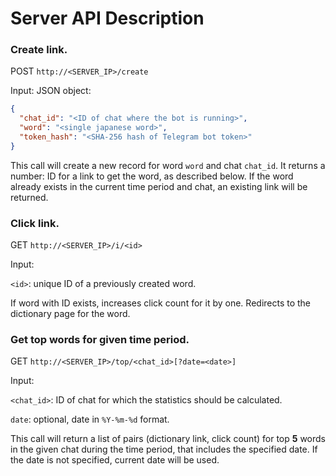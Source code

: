 # Server API Description

### Create link.

POST `http://<SERVER_IP>/create`

Input: JSON object:

```json
{
  "chat_id": "<ID of chat where the bot is running>",
  "word": "<single japanese word>",
  "token_hash": "<SHA-256 hash of Telegram bot token>"
}
```

This call will create a new record for word `word` and chat `chat_id`. It returns a number: ID for a link to get the
word, as described below. If the word already exists in the current time period and chat, an existing link will be
returned.

### Click link.

GET `http://<SERVER_IP>/i/<id>`

Input:

`<id>`: unique ID of a previously created word.

If word with ID <id> exists, increases click count for it by one. Redirects to the dictionary page for the word.

### Get top words for given time period.

GET `http://<SERVER_IP>/top/<chat_id>[?date=<date>]`

Input:

`<chat_id>`: ID of chat for which the statistics should be calculated.

`date`: optional, date in `%Y-%m-%d` format.

This call will return a list of pairs (dictionary link, click count) for top __5__ words in the given chat during the
time period, that includes the specified date. If the date is not specified, current date will be used.
